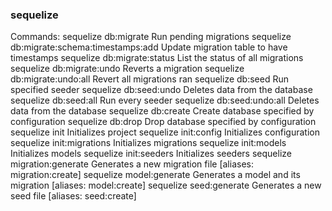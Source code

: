 ### sequelize <command>

Commands:
sequelize db:migrate Run pending migrations
sequelize db:migrate:schema:timestamps:add Update migration table to have timestamps
sequelize db:migrate:status List the status of all migrations
sequelize db:migrate:undo Reverts a migration
sequelize db:migrate:undo:all Revert all migrations ran
sequelize db:seed Run specified seeder
sequelize db:seed:undo Deletes data from the database
sequelize db:seed:all Run every seeder
sequelize db:seed:undo:all Deletes data from the database
sequelize db:create Create database specified by configuration
sequelize db:drop Drop database specified by configuration
sequelize init Initializes project
sequelize init:config Initializes configuration
sequelize init:migrations Initializes migrations
sequelize init:models Initializes models
sequelize init:seeders Initializes seeders
sequelize migration:generate Generates a new migration file [aliases: migration:create]
sequelize model:generate Generates a model and its migration [aliases: model:create]
sequelize seed:generate Generates a new seed file [aliases: seed:create]
